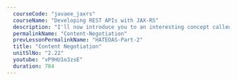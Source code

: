 ```yaml
---
  courseCode: "javaee_jaxrs"
  courseName: "Developing REST APIs with JAX-RS"
  description: "I'll now introduce you to an interesting concept called Content Negotiation, and how different content types can be handled in JAX-RS."
  permalinkName: "Content-Negotiation"
  prevLessonPermalinkName: "HATEOAS-Part-2"
  title: "Content Negotiation"
  unitSlNo: "2.22"
  youtube: "vP9HU1o3zsE"
  duration: 784
---
```

